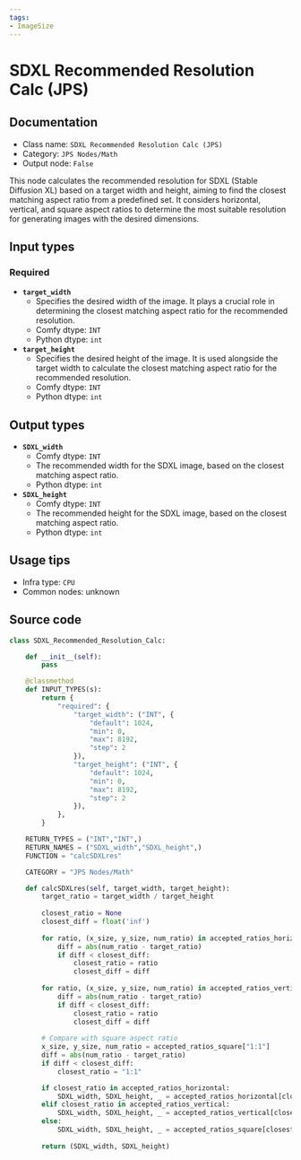 ```yaml
---
tags:
- ImageSize
---
```


# SDXL Recommended Resolution Calc (JPS)
## Documentation
- Class name: `SDXL Recommended Resolution Calc (JPS)`
- Category: `JPS Nodes/Math`
- Output node: `False`

This node calculates the recommended resolution for SDXL (Stable Diffusion XL) based on a target width and height, aiming to find the closest matching aspect ratio from a predefined set. It considers horizontal, vertical, and square aspect ratios to determine the most suitable resolution for generating images with the desired dimensions.
## Input types
### Required
- **`target_width`**
    - Specifies the desired width of the image. It plays a crucial role in determining the closest matching aspect ratio for the recommended resolution.
    - Comfy dtype: `INT`
    - Python dtype: `int`
- **`target_height`**
    - Specifies the desired height of the image. It is used alongside the target width to calculate the closest matching aspect ratio for the recommended resolution.
    - Comfy dtype: `INT`
    - Python dtype: `int`
## Output types
- **`SDXL_width`**
    - Comfy dtype: `INT`
    - The recommended width for the SDXL image, based on the closest matching aspect ratio.
    - Python dtype: `int`
- **`SDXL_height`**
    - Comfy dtype: `INT`
    - The recommended height for the SDXL image, based on the closest matching aspect ratio.
    - Python dtype: `int`
## Usage tips
- Infra type: `CPU`
- Common nodes: unknown


## Source code
```python
class SDXL_Recommended_Resolution_Calc:

    def __init__(self):
        pass

    @classmethod
    def INPUT_TYPES(s):
        return {
            "required": {
                "target_width": ("INT", {
                    "default": 1024, 
                    "min": 0, 
                    "max": 8192, 
                    "step": 2 
                }),
                "target_height": ("INT", {
                    "default": 1024, 
                    "min": 0, 
                    "max": 8192, 
                    "step": 2 
                }),
            },
        }

    RETURN_TYPES = ("INT","INT",)
    RETURN_NAMES = ("SDXL_width","SDXL_height",)
    FUNCTION = "calcSDXLres"

    CATEGORY = "JPS Nodes/Math"

    def calcSDXLres(self, target_width, target_height):
        target_ratio = target_width / target_height
        
        closest_ratio = None
        closest_diff = float('inf')
        
        for ratio, (x_size, y_size, num_ratio) in accepted_ratios_horizontal.items():
            diff = abs(num_ratio - target_ratio)
            if diff < closest_diff:
                closest_ratio = ratio
                closest_diff = diff
        
        for ratio, (x_size, y_size, num_ratio) in accepted_ratios_vertical.items():
            diff = abs(num_ratio - target_ratio)
            if diff < closest_diff:
                closest_ratio = ratio
                closest_diff = diff
        
        # Compare with square aspect ratio
        x_size, y_size, num_ratio = accepted_ratios_square["1:1"]
        diff = abs(num_ratio - target_ratio)
        if diff < closest_diff:
            closest_ratio = "1:1"

        if closest_ratio in accepted_ratios_horizontal:
            SDXL_width, SDXL_height, _ = accepted_ratios_horizontal[closest_ratio]
        elif closest_ratio in accepted_ratios_vertical:
            SDXL_width, SDXL_height, _ = accepted_ratios_vertical[closest_ratio]
        else:
            SDXL_width, SDXL_height, _ = accepted_ratios_square[closest_ratio]
        
        return (SDXL_width, SDXL_height)

```
